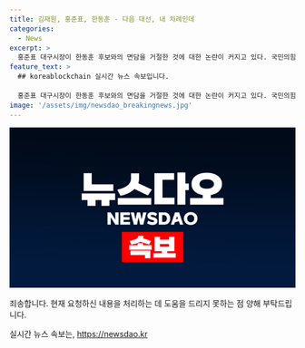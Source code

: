 ```yaml
---
title: 김재원, 홍준표, 한동훈 - 다음 대선, 내 차례인데
categories:
  - News
excerpt: >
  홍준표 대구시장이 한동훈 후보와의 면담을 거절한 것에 대한 논란이 커지고 있다. 국민의힘 전당대회 최고위원 출마를 선언한 김재원 후보는 이를 홍 시장이 한동훈을 경쟁자로 인식해 만남을 회피하는 것으로 해석하며 비판했다. 또한 대구‧경북 영남지방에서의 한동훈의 지지율 상승으로 홍 시장의 지지율이 하락했다고 지적하며, 홍 시장이 한동훈을 최대 적수로 보고 있음을 언급했다.
feature_text: >
  ## koreablockchain 실시간 뉴스 속보입니다.

  홍준표 대구시장이 한동훈 후보와의 면담을 거절한 것에 대한 논란이 커지고 있다. 국민의힘 전당대회 최고위원 출마를 선언한 김재원 후보는 이를 홍 시장이 한동훈을 경쟁자로 인식해 만남을 회피하는 것으로 해석하며 비판했다. 또한 대구‧경북 영남지방에서의 한동훈의 지지율 상승으로 홍 시장의 지지율이 하락했다고 지적하며, 홍 시장이 한동훈을 최대 적수로 보고 있음을 언급했다.
image: '/assets/img/newsdao_breakingnews.jpg'
---
```


<p><img src="/assets/img/newsdao_breakingnews.jpg" alt="koreablockchain 속보" /></p>

<p>죄송합니다. 현재 요청하신 내용을 처리하는 데 도움을 드리지 못하는 점 양해 부탁드립니다.</p>
실시간 뉴스 속보는, <a href="https://newsdao.kr" rel="dofollow">https://newsdao.kr</a>


